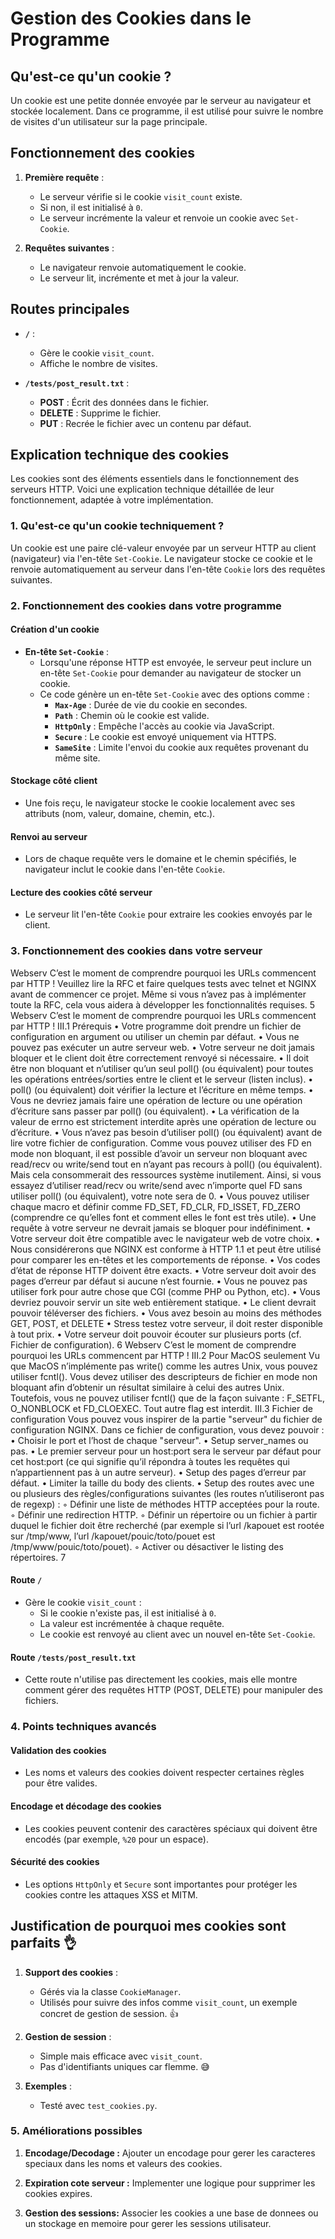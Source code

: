 # Gestion des Cookies dans le Programme

## Qu'est-ce qu'un cookie ?
Un cookie est une petite donnée envoyée par le serveur au navigateur et stockée localement. Dans ce programme, il est utilisé pour suivre le nombre de visites d'un utilisateur sur la page principale.

## Fonctionnement des cookies
1. **Première requête** :
   - Le serveur vérifie si le cookie `visit_count` existe.
   - Si non, il est initialisé à `0`.
   - Le serveur incrémente la valeur et renvoie un cookie avec `Set-Cookie`.

2. **Requêtes suivantes** :
   - Le navigateur renvoie automatiquement le cookie.
   - Le serveur lit, incrémente et met à jour la valeur.

## Routes principales
- **`/`** :
  - Gère le cookie `visit_count`.
  - Affiche le nombre de visites.

- **`/tests/post_result.txt`** :
  - **POST** : Écrit des données dans le fichier.
  - **DELETE** : Supprime le fichier.
  - **PUT** : Recrée le fichier avec un contenu par défaut.

## Explication technique des cookies

Les cookies sont des éléments essentiels dans le fonctionnement des serveurs HTTP. Voici une explication technique détaillée de leur fonctionnement, adaptée à votre implémentation.

### 1. Qu'est-ce qu'un cookie techniquement ?
Un cookie est une paire clé-valeur envoyée par un serveur HTTP au client (navigateur) via l'en-tête `Set-Cookie`. Le navigateur stocke ce cookie et le renvoie automatiquement au serveur dans l'en-tête `Cookie` lors des requêtes suivantes.

### 2. Fonctionnement des cookies dans votre programme

#### Création d'un cookie
- **En-tête `Set-Cookie`** :
  - Lorsqu'une réponse HTTP est envoyée, le serveur peut inclure un en-tête `Set-Cookie` pour demander au navigateur de stocker un cookie.
  - Ce code génère un en-tête `Set-Cookie` avec des options comme :
    - **`Max-Age`** : Durée de vie du cookie en secondes.
    - **`Path`** : Chemin où le cookie est valide.
    - **`HttpOnly`** : Empêche l'accès au cookie via JavaScript.
    - **`Secure`** : Le cookie est envoyé uniquement via HTTPS.
    - **`SameSite`** : Limite l'envoi du cookie aux requêtes provenant du même site.

#### Stockage côté client
- Une fois reçu, le navigateur stocke le cookie localement avec ses attributs (nom, valeur, domaine, chemin, etc.).

#### Renvoi au serveur
- Lors de chaque requête vers le domaine et le chemin spécifiés, le navigateur inclut le cookie dans l'en-tête `Cookie`.

#### Lecture des cookies côté serveur
- Le serveur lit l'en-tête `Cookie` pour extraire les cookies envoyés par le client.

### 3. Fonctionnement des cookies dans votre serveur

Webserv C’est le moment de comprendre pourquoi les URLs commencent par HTTP !
Veuillez lire la RFC et faire quelques tests avec telnet et NGINX
avant de commencer ce projet.
Même si vous n’avez pas à implémenter toute la RFC, cela vous aidera
à développer les fonctionnalités requises.
5
Webserv C’est le moment de comprendre pourquoi les URLs commencent par HTTP !
III.1 Prérequis
• Votre programme doit prendre un fichier de configuration en argument ou utiliser
un chemin par défaut.
• Vous ne pouvez pas exécuter un autre serveur web.
• Votre serveur ne doit jamais bloquer et le client doit être correctement renvoyé si
nécessaire.
• Il doit être non bloquant et n’utiliser qu’un seul poll() (ou équivalent) pour
toutes les opérations entrées/sorties entre le client et le serveur (listen inclus).
• poll() (ou équivalent) doit vérifier la lecture et l’écriture en même temps.
• Vous ne devriez jamais faire une opération de lecture ou une opération d’écriture
sans passer par poll() (ou équivalent).
• La vérification de la valeur de errno est strictement interdite après une opération
de lecture ou d’écriture.
• Vous n’avez pas besoin d’utiliser poll() (ou équivalent) avant de lire votre fichier
de configuration.
Comme vous pouvez utiliser des FD en mode non bloquant, il est
possible d’avoir un serveur non bloquant avec read/recv ou write/send
tout en n’ayant pas recours à poll() (ou équivalent).
Mais cela consommerait des ressources système inutilement.
Ainsi, si vous essayez d’utiliser read/recv ou write/send avec
n’importe quel FD sans utiliser poll() (ou équivalent), votre note
sera de 0.
• Vous pouvez utiliser chaque macro et définir comme FD_SET, FD_CLR, FD_ISSET,
FD_ZERO (comprendre ce qu’elles font et comment elles le font est très utile).
• Une requête à votre serveur ne devrait jamais se bloquer pour indéfiniment.
• Votre serveur doit être compatible avec le navigateur web de votre choix.
• Nous considérerons que NGINX est conforme à HTTP 1.1 et peut être utilisé pour
comparer les en-têtes et les comportements de réponse.
• Vos codes d’état de réponse HTTP doivent être exacts.
• Votre serveur doit avoir des pages d’erreur par défaut si aucune n’est fournie.
• Vous ne pouvez pas utiliser fork pour autre chose que CGI (comme PHP ou Python,
etc).
• Vous devriez pouvoir servir un site web entièrement statique.
• Le client devrait pouvoir téléverser des fichiers.
• Vous avez besoin au moins des méthodes GET, POST, et DELETE
• Stress testez votre serveur, il doit rester disponible à tout prix.
• Votre serveur doit pouvoir écouter sur plusieurs ports (cf. Fichier de configuration).
6
Webserv C’est le moment de comprendre pourquoi les URLs commencent par HTTP !
III.2 Pour MacOS seulement
Vu que MacOS n’implémente pas write() comme les autres Unix, vous
pouvez utiliser fcntl().
Vous devez utiliser des descripteurs de fichier en mode non bloquant
afin d’obtenir un résultat similaire à celui des autres Unix.
Toutefois, vous ne pouvez utiliser fcntl() que de la façon suivante :
F_SETFL, O_NONBLOCK et FD_CLOEXEC.
Tout autre flag est interdit.
III.3 Fichier de configuration
Vous pouvez vous inspirer de la partie "serveur" du fichier de
configuration NGINX.
Dans ce fichier de configuration, vous devez pouvoir :
• Choisir le port et l’host de chaque "serveur".
• Setup server_names ou pas.
• Le premier serveur pour un host:port sera le serveur par défaut pour cet host:port
(ce qui signifie qu’il répondra à toutes les requêtes qui n’appartiennent pas à un
autre serveur).
• Setup des pages d’erreur par défaut.
• Limiter la taille du body des clients.
• Setup des routes avec une ou plusieurs des règles/configurations suivantes (les
routes n’utiliseront pas de regexp) :
◦ Définir une liste de méthodes HTTP acceptées pour la route.
◦ Définir une redirection HTTP.
◦ Définir un répertoire ou un fichier à partir duquel le fichier doit être recherché
(par exemple si l’url /kapouet est rootée sur /tmp/www, l’url /kapouet/pouic/toto/pouet
est /tmp/www/pouic/toto/pouet).
◦ Activer ou désactiver le listing des répertoires.
7

#### Route `/`
- Gère le cookie `visit_count` :
  - Si le cookie n'existe pas, il est initialisé à `0`.
  - La valeur est incrémentée à chaque requête.
  - Le cookie est renvoyé au client avec un nouvel en-tête `Set-Cookie`.

#### Route `/tests/post_result.txt`
- Cette route n'utilise pas directement les cookies, mais elle montre comment gérer des requêtes HTTP (POST, DELETE) pour manipuler des fichiers.

### 4. Points techniques avancés

#### Validation des cookies
- Les noms et valeurs des cookies doivent respecter certaines règles pour être valides.

#### Encodage et décodage des cookies
- Les cookies peuvent contenir des caractères spéciaux qui doivent être encodés (par exemple, `%20` pour un espace).

#### Sécurité des cookies
- Les options `HttpOnly` et `Secure` sont importantes pour protéger les cookies contre les attaques XSS et MITM.

## Justification de pourquoi mes cookies sont parfaits 👌

1. **Support des cookies** :
   - Gérés via la classe `CookieManager`.
   - Utilisés pour suivre des infos comme `visit_count`, un exemple concret de gestion de session. 👍

2. **Gestion de session** :
   - Simple mais efficace avec `visit_count`.
   - Pas d'identifiants uniques car flemme. 😅

3. **Exemples** :
   - Testé avec `test_cookies.py`.

### 5. Améliorations possibles

1. **Encodage/Decodage :** Ajouter un encodage pour gerer les caracteres speciaux dans les noms et valeurs des cookies.

2. **Expiration cote serveur :** Implementer une logique pour supprimer les cookies expires.

3. **Gestion des sessions:** Associer les cookies a une base de donnees ou un stockage en memoire pour gerer les sessions utilisateur.